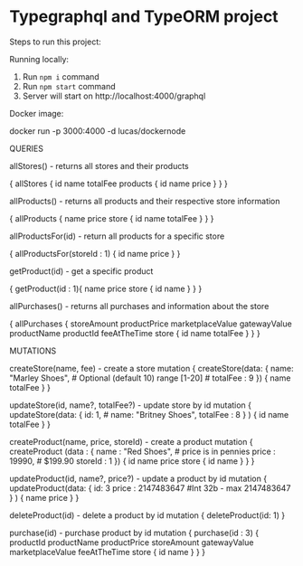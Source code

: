 # Typegraphql and TypeORM project

Steps to run this project:

Running locally:

1. Run `npm i` command
2. Run `npm start` command
3. Server will start on http://localhost:4000/graphql

Docker image:

docker run -p 3000:4000 -d lucas/dockernode 

QUERIES

allStores() - returns all stores and their products

{
  allStores {
    id
    name
    totalFee
    products {
      id
      name
      price
    }
  }
}

allProducts() - returns all products and their respective store information

{
  allProducts {
    name
    price
    store { 
      id
    	name
      totalFee
    }
  }
}

allProductsFor(id) - return all products for a specific store

{
  allProductsFor(storeId : 1) {
    id
    name
    price
  }
}

getProduct(id) - get a specific product

{
  getProduct(id : 1){
    name
    price
    store {
      id
      name
    }
  }
}

allPurchases() - returns all purchases and information about the store

{
  allPurchases {
    storeAmount
    productPrice
    marketplaceValue
    gatewayValue
    productName
    productId
    feeAtTheTime
    store {
      id
      name
      totalFee
    }
  }
}

MUTATIONS 

createStore(name, fee) - create a store
mutation {
  createStore(data: {
    name: "Marley Shoes", 
    # Optional (default 10) range [1-20]
    # totalFee : 9 
  }) {
    name
    totalFee
  }
}

updateStore(id, name?, totalFee?) - update store by id
mutation {
  updateStore(data: 
    { id: 1,
      # name: "Britney Shoes", 
      totalFee : 8 
    }
  ) {
    id
    name
    totalFee
  }
}

createProduct(name, price, storeId) - create a product
mutation {
  createProduct (data : {
    name : "Red Shoes",
    # price is in pennies
    price : 19990, # $199.90
    storeId : 1
  }) { 
  	id
    name
    price
    store {
      id
      name
    }
  }
}

updateProduct(id, name?, price?) - update a product by id
mutation {
  updateProduct(data: 
    { 
    	id: 3
      price : 2147483647 #Int 32b - max 2147483647
    }
  ) {
    name
    price
  }
}

deleteProduct(id) - delete a product by id
mutation {
  deleteProduct(id: 1)
}

purchase(id) - purchase product by id
mutation {
  purchase(id : 3) {
    productId
    productName
    productPrice
    storeAmount
    gatewayValue
    marketplaceValue
    feeAtTheTime
    store {
      id
      name
    }
  }
}